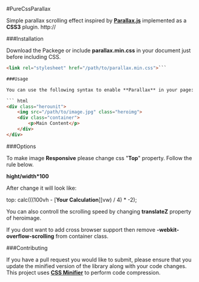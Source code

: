 #PureCssParallax

Simple parallax scrolling effect inspired by **[Parallax.js](http://pixelcog.github.io/parallax.js/)** implemented as a **CSS3** plugin.
http://

###Installation

Download the Packege or include **parallax.min.css** in your document just before including CSS.

``` html
<link rel="stylesheet" href="/path/to/parallax.min.css">```

###Usage

You can use the following syntax to enable **Parallax** in your page:

``` html
<div class="herounit">
	<img src="/path/to/image.jpg" class="heroimg">
	<div class="container">
		<p>Main Content</p>
	</div>
</div>
```

###Options

To make image **Responsive** please change css "**Top**" property. Follow the rule below.

**hight/width*100**

After change it will look like:

top: calc(((100vh - [**Your Calculation**]]vw) / 4) * -2);

You can also controll the scrolling speed by changing **translateZ** property of heroimage.

If you dont want to add cross browser support then remove **-webkit-overflow-scrolling** from container class.

###Contributing

If you have a pull request you would like to submit, please ensure that you update the minified version of the library along with your code changes. This project uses **[CSS Minifier](https://cssminifier.com/)** to perform code compression.